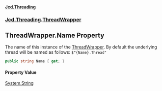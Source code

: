 #### [Jcd.Threading](index.md 'index')
### [Jcd.Threading](Jcd.Threading.md 'Jcd.Threading').[ThreadWrapper](ThreadWrapper.md 'Jcd.Threading.ThreadWrapper')

## ThreadWrapper.Name Property

The name of this instance of the [ThreadWrapper](ThreadWrapper.md 'Jcd.Threading.ThreadWrapper').
By default the underlying thread will be named as follows:
`$"{Name}.Thread"`

```csharp
public string Name { get; }
```

#### Property Value
[System.String](https://docs.microsoft.com/en-us/dotnet/api/System.String 'System.String')